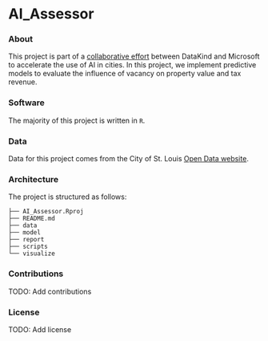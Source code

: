 # AI_Assessor

### About
This project is part of a [collaborative effort](https://www.datakind.org/blog/applying-ai-to-societal-challenges-in-us-cities-datakind-microsoft-launch-ai-accelerator) between DataKind and Microsoft to accelerate the use of AI in cities. In this project, we implement predictive models to evaluate the influence of vacancy on property value and tax revenue.

### Software
The majority of this project is written in `R`.

### Data
Data for this project comes from the City of St. Louis [Open Data website](https://www.stlouis-mo.gov/data/).

### Architecture
The project is structured as follows:
```
├── AI_Assessor.Rproj
├── README.md
├── data
├── model
├── report
├── scripts
└── visualize
```

### Contributions
TODO: Add contributions

### License
TODO: Add license

